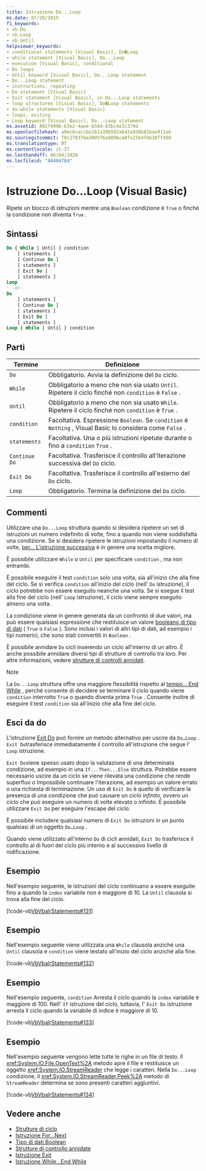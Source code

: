 ```yaml
---
title: Istruzione Do...Loop
ms.date: 07/20/2015
f1_keywords:
- vb.Do
- vb.Loop
- vb.Until
helpviewer_keywords:
- conditional statements [Visual Basic], Do�Loop
- while statement [Visual Basic], Do...Loop
- execution [Visual Basic], conditional
- Do loops
- Until keyword [Visual Basic], Do...Loop statement
- Do...Loop statement
- instructions, repeating
- Do statement [Visual Basic]
- Exit statement [Visual Basic], in Do...Loop statements
- loop structures [Visual Basic], Do�Loop statements
- do-while statements [Visual Basic]
- loops, exiting
- Loop keyword [Visual Basic], Do...Loop statement
ms.assetid: 892f9096-b3e2-4aee-834d-83bc4e2c379d
ms.openlocfilehash: a9ec6caccbe161a39b592a642a938b81bae911a6
ms.sourcegitcommit: f8c270376ed905f6a8896ce0fe25b4f4b38ff498
ms.translationtype: MT
ms.contentlocale: it-IT
ms.lasthandoff: 06/04/2020
ms.locfileid: "84404784"
---
```

# <a name="doloop-statement-visual-basic"></a>Istruzione Do...Loop (Visual Basic)
Ripete un blocco di istruzioni mentre una `Boolean` condizione è `True` o finché la condizione non diventa `True` .  
  
## <a name="syntax"></a>Sintassi  
  
```vb  
Do { While | Until } condition  
    [ statements ]  
    [ Continue Do ]  
    [ statements ]  
    [ Exit Do ]  
    [ statements ]  
Loop  
' -or-  
Do  
    [ statements ]  
    [ Continue Do ]  
    [ statements ]  
    [ Exit Do ]  
    [ statements ]  
Loop { While | Until } condition  
```  
  
## <a name="parts"></a>Parti  
  
|Termine|Definizione|  
|---|---|  
|`Do`|Obbligatorio. Avvia la definizione del `Do` ciclo.|  
|`While`|Obbligatorio a meno che non sia usato `Until`. Ripetere il ciclo finché non `condition` è `False` .|  
|`Until`|Obbligatorio a meno che non sia usato `While`. Ripetere il ciclo finché non `condition` è `True` .|  
|`condition`|Facoltativa. Espressione `Boolean`. Se `condition` è `Nothing` , Visual Basic lo considera come `False` .|  
|`statements`|Facoltativa. Una o più istruzioni ripetute durante o fino a `condition` `True` .|  
|`Continue Do`|Facoltativa. Trasferisce il controllo all'iterazione successiva del `Do` ciclo.|  
|`Exit Do`|Facoltativa. Trasferisce il controllo all'esterno del `Do` ciclo.|  
|`Loop`|Obbligatorio. Termina la definizione del `Do` ciclo.|  
  
## <a name="remarks"></a>Commenti  
 Utilizzare una `Do...Loop` struttura quando si desidera ripetere un set di istruzioni un numero indefinito di volte, fino a quando non viene soddisfatta una condizione. Se si desidera ripetere le istruzioni impostando il numero di volte, [per... L'istruzione successiva](for-next-statement.md) è in genere una scelta migliore.  
  
 È possibile utilizzare `While` o `Until` per specificare `condition` , ma non entrambi.  
  
 È possibile eseguire il test `condition` solo una volta, sia all'inizio che alla fine del ciclo. Se si verifica `condition` all'inizio del ciclo (nell' `Do` istruzione), il ciclo potrebbe non essere eseguito neanche una volta. Se si esegue il test alla fine del ciclo (nell' `Loop` istruzione), il ciclo viene sempre eseguito almeno una volta.  
  
 La condizione viene in genere generata da un confronto di due valori, ma può essere qualsiasi espressione che restituisce un valore [booleano di tipo di dati](../data-types/boolean-data-type.md) ( `True` o `False` ). Sono inclusi i valori di altri tipi di dati, ad esempio i tipi numerici, che sono stati convertiti in `Boolean` .  
  
 È possibile annidare `Do` cicli inserendo un ciclo all'interno di un altro. È anche possibile annidare diversi tipi di strutture di controllo tra loro. Per altre informazioni, vedere [strutture di controlli annidati](../../programming-guide/language-features/control-flow/nested-control-structures.md).  
  
> [!NOTE]
> La `Do...Loop` struttura offre una maggiore flessibilità rispetto al [tempo... End While](while-end-while-statement.md) , perché consente di decidere se terminare il ciclo quando viene `condition` interrotto `True` o quando diventa prima `True` . Consente inoltre di eseguire il test `condition` sia all'inizio che alla fine del ciclo.  
  
## <a name="exit-do"></a>Esci da do  
 L'istruzione [Exit Do](exit-statement.md) può fornire un metodo alternativo per uscire da `Do…Loop` . `Exit Do`trasferisce immediatamente il controllo all'istruzione che segue l' `Loop` istruzione.  
  
 `Exit Do`viene spesso usato dopo la valutazione di una determinata condizione, ad esempio in una `If...Then...Else` struttura. Potrebbe essere necessario uscire da un ciclo se viene rilevata una condizione che rende superfluo o Impossibile continuare l'iterazione, ad esempio un valore errato o una richiesta di terminazione. Un uso di `Exit Do` è quello di verificare la presenza di una condizione che può causare un *ciclo infinito*, ovvero un ciclo che può eseguire un numero di volte elevato o infinito. È possibile utilizzare `Exit Do` per eseguire l'escape del ciclo.  
  
 È possibile includere qualsiasi numero di `Exit Do` istruzioni in un punto qualsiasi di un oggetto `Do…Loop` .  
  
 Quando viene utilizzato all'interno `Do` di cicli annidati, `Exit Do` trasferisce il controllo al di fuori del ciclo più interno e al successivo livello di nidificazione.  
  
## <a name="example"></a>Esempio  
 Nell'esempio seguente, le istruzioni del ciclo continuano a essere eseguite fino a quando la `index` variabile non è maggiore di 10. La `Until` clausola si trova alla fine del ciclo.  
  
 [!code-vb[VbVbalrStatements#131](~/samples/snippets/visualbasic/VS_Snippets_VBCSharp/VbVbalrStatements/VB/class10.vb#131)]  
  
## <a name="example"></a>Esempio  
 Nell'esempio seguente viene utilizzata una `While` clausola anziché una `Until` clausola e `condition` viene testato all'inizio del ciclo anziché alla fine.  
  
 [!code-vb[VbVbalrStatements#132](~/samples/snippets/visualbasic/VS_Snippets_VBCSharp/VbVbalrStatements/VB/class10.vb#132)]  
  
## <a name="example"></a>Esempio  
 Nell'esempio seguente, `condition` Arresta il ciclo quando la `index` variabile è maggiore di 100. Nell' `If` istruzione del ciclo, tuttavia, l' `Exit Do` istruzione arresta il ciclo quando la variabile di indice è maggiore di 10.  
  
 [!code-vb[VbVbalrStatements#133](~/samples/snippets/visualbasic/VS_Snippets_VBCSharp/VbVbalrStatements/VB/class10.vb#133)]  
  
## <a name="example"></a>Esempio  
 Nell'esempio seguente vengono lette tutte le righe in un file di testo. Il <xref:System.IO.File.OpenText%2A> metodo apre il file e restituisce un oggetto <xref:System.IO.StreamReader> che legge i caratteri. Nella `Do...Loop` condizione, il <xref:System.IO.StreamReader.Peek%2A> metodo di `StreamReader` determina se sono presenti caratteri aggiuntivi.  
  
 [!code-vb[VbVbalrStatements#134](~/samples/snippets/visualbasic/VS_Snippets_VBCSharp/VbVbalrStatements/VB/class10.vb#134)]  
  
## <a name="see-also"></a>Vedere anche

- [Strutture di ciclo](../../programming-guide/language-features/control-flow/loop-structures.md)
- [Istruzione For...Next](for-next-statement.md)
- [Tipo di dati Boolean](../data-types/boolean-data-type.md)
- [Strutture di controllo annidate](../../programming-guide/language-features/control-flow/nested-control-structures.md)
- [Istruzione Exit](exit-statement.md)
- [Istruzione While...End While](while-end-while-statement.md)

